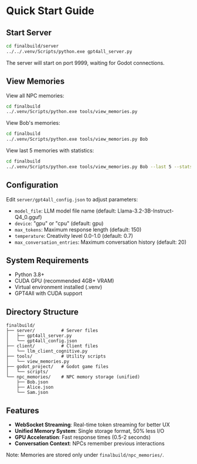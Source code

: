 # Quick Start Guide

## Start Server

```bash
cd finalbuild/server
../../.venv/Scripts/python.exe gpt4all_server.py
```

The server will start on port 9999, waiting for Godot connections.

## View Memories

View all NPC memories:
```bash
cd finalbuild
../.venv/Scripts/python.exe tools/view_memories.py
```

View Bob's memories:
```bash
cd finalbuild
../.venv/Scripts/python.exe tools/view_memories.py Bob
```

View last 5 memories with statistics:
```bash
cd finalbuild
../.venv/Scripts/python.exe tools/view_memories.py Bob --last 5 --stats
```

## Configuration

Edit `server/gpt4all_config.json` to adjust parameters:

- `model_file`: LLM model file name (default: Llama-3.2-3B-Instruct-Q4_0.gguf)
- `device`: "gpu" or "cpu" (default: gpu)
- `max_tokens`: Maximum response length (default: 150)
- `temperature`: Creativity level 0.0-1.0 (default: 0.7)
- `max_conversation_entries`: Maximum conversation history (default: 20)

## System Requirements

- Python 3.8+
- CUDA GPU (recommended 4GB+ VRAM)
- Virtual environment installed (.venv)
- GPT4All with CUDA support

## Directory Structure

```
finalbuild/
├── server/          # Server files
│   ├── gpt4all_server.py
│   └── gpt4all_config.json
├── client/          # Client files
│   └── llm_client_cognitive.py
├── tools/           # Utility scripts
│   └── view_memories.py
├── godot_project/   # Godot game files
│   └── scripts/
└── npc_memories/    # NPC memory storage (unified)
    ├── Bob.json
    ├── Alice.json
    └── Sam.json
```

## Features

- **WebSocket Streaming**: Real-time token streaming for better UX
- **Unified Memory System**: Single storage format, 50% less I/O
- **GPU Acceleration**: Fast response times (0.5-2 seconds)
- **Conversation Context**: NPCs remember previous interactions

Note: Memories are stored only under `finalbuild/npc_memories/`.
